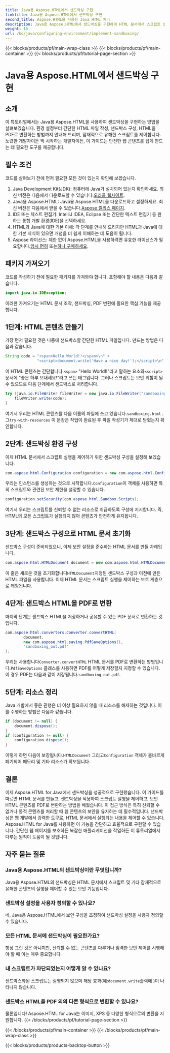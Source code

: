 ```yaml
---
title: Java용 Aspose.HTML에서 샌드박싱 구현
linktitle: Java용 Aspose.HTML에서 샌드박싱 구현
second_title: Aspose.HTML을 사용한 Java HTML 처리
description: Java용 Aspose.HTML에서 샌드박싱을 구현하여 HTML 문서에서 스크립트 실행을 안전하게 제어하고 이를 PDF로 변환하는 방법을 알아보세요.
weight: 15
url: /ko/java/configuring-environment/implement-sandboxing/
---
```


{{< blocks/products/pf/main-wrap-class >}}
{{< blocks/products/pf/main-container >}}
{{< blocks/products/pf/tutorial-page-section >}}

# Java용 Aspose.HTML에서 샌드박싱 구현

## 소개
이 튜토리얼에서는 Java용 Aspose.HTML을 사용하여 샌드박싱을 구현하는 방법을 살펴보겠습니다. 환경 설정부터 간단한 HTML 파일 작성, 샌드박스 구성, HTML을 PDF로 변환하는 방법까지 안내해 드리며, 잠재적으로 유해한 스크립트를 제어합니다. 노련한 개발자이든 막 시작하는 개발자이든, 이 가이드는 안전한 웹 콘텐츠를 쉽게 만드는 데 필요한 도구를 제공합니다.
## 필수 조건
코드를 살펴보기 전에 먼저 필요한 모든 것이 있는지 확인해 보겠습니다.
1.  Java Development Kit(JDK): 컴퓨터에 Java가 설치되어 있는지 확인하세요. 최신 버전은 다음에서 다운로드할 수 있습니다.[오라클 웹사이트](https://www.oracle.com/java/technologies/javase-downloads.html).
2.  Java용 Aspose.HTML: Java용 Aspose.HTML을 다운로드하고 설정하세요. 최신 버전은 다음에서 받을 수 있습니다.[Aspose 릴리스 페이지](https://releases.aspose.com/html/java/).
3. IDE 또는 텍스트 편집기: IntelliJ IDEA, Eclipse 또는 간단한 텍스트 편집기 등 원하는 통합 개발 환경(IDE)을 선택하세요.
4. HTML과 Java에 대한 기본 이해: 각 단계를 안내해 드리지만 HTML과 Java에 대한 기본 지식이 있으면 개념을 더 쉽게 이해하는 데 도움이 됩니다.
5.  Aspose 라이선스: 제한 없이 Aspose.HTML을 사용하려면 유효한 라이선스가 필요합니다.[임시 면허](https://purchase.aspose.com/temporary-license/) 또는[하나 구매하세요](https://purchase.aspose.com/buy).

## 패키지 가져오기
코드를 작성하기 전에 필요한 패키지를 가져와야 합니다. 포함해야 할 내용은 다음과 같습니다.
```java
import java.io.IOException;
```
이러한 가져오기는 HTML 문서 조작, 샌드박싱, PDF 변환에 필요한 핵심 기능을 제공합니다.

## 1단계: HTML 콘텐츠 만들기
가장 먼저 필요한 것은 나중에 샌드박스할 간단한 HTML 파일입니다. 만드는 방법은 다음과 같습니다.
```java
String code = "<span>Hello World!!</span>\n" +
              "<script>document.write('Have a nice day!');</script>\n";
```
 이 HTML 콘텐츠는 간단합니다.`<span>` "Hello World!!"라고 말하는 요소와`<script>` 문서에 "좋은 하루 보내세요!"라고 쓰는 태그입니다. 그러나 스크립트는 보안 위험이 될 수 있으므로 다음 단계에서 샌드박스로 처리합니다.
```java
try (java.io.FileWriter fileWriter = new java.io.FileWriter("sandboxing.html")) {
    fileWriter.write(code);
}
```
여기서 우리는 HTML 콘텐츠를 다음 이름의 파일에 쓰고 있습니다.`sandboxing.html` . 그`try-with-resources` 이 문장은 작업이 완료된 후 파일 작성기가 제대로 닫혔는지 확인합니다.
## 2단계: 샌드박싱 환경 구성
이제 HTML 문서에서 스크립트 실행을 제어하기 위한 샌드박싱 구성을 설정해 보겠습니다.
```java
com.aspose.html.Configuration configuration = new com.aspose.html.Configuration();
```
 우리는 인스턴스를 생성하는 것으로 시작합니다.`Configuration`이 객체를 사용하면 특히 스크립트와 관련된 보안 제한을 설정할 수 있습니다.
```java
configuration.setSecurity(com.aspose.html.Sandbox.Scripts);
```
여기서 우리는 스크립트를 신뢰할 수 없는 리소스로 취급하도록 구성에 지시합니다. 즉, HTML의 모든 스크립트가 실행되지 않아 콘텐츠가 안전하게 유지됩니다.
## 3단계: 샌드박스 구성으로 HTML 문서 초기화
샌드박스 구성이 준비되었으니, 이제 보안 설정을 준수하는 HTML 문서를 만들 차례입니다.
```java
com.aspose.html.HTMLDocument document = new com.aspose.html.HTMLDocument("sandboxing.html", configuration);
```
 이 줄은 새로운 것을 초기화합니다`HTMLDocument`지정된 샌드박스 구성과 이전에 만든 HTML 파일을 사용합니다. 이제 HTML 문서는 스크립트 실행을 제어하는 보호 계층으로 래핑됩니다.
## 4단계: 샌드박스 HTML을 PDF로 변환
마지막 단계는 샌드박스 HTML을 저장하거나 공유할 수 있는 PDF 문서로 변환하는 것입니다.
```java
com.aspose.html.converters.Converter.convertHTML(
        document,
        new com.aspose.html.saving.PdfSaveOptions(),
        "sandboxing_out.pdf"
);
```
 우리는 사용합니다`Converter.convertHTML` HTML 문서를 PDF로 변환하는 방법입니다.`PdfSaveOptions` 클래스를 사용하면 PDF를 어떻게 저장할지 지정할 수 있습니다. 이 경우 PDF는 다음과 같이 저장됩니다.`sandboxing_out.pdf`.
## 5단계: 리소스 정리
Java 개발에서 좋은 관행은 더 이상 필요하지 않을 때 리소스를 해제하는 것입니다. 이를 수행하는 방법은 다음과 같습니다.
```java
if (document != null) {
    document.dispose();
}
if (configuration != null) {
    configuration.dispose();
}
```
 이렇게 하면 다음이 보장됩니다.`HTMLDocument` 그리고`Configuration` 객체가 올바르게 폐기되어 메모리 및 기타 리소스가 확보됩니다.

## 결론
이제 Aspose.HTML for Java에서 샌드박싱을 성공적으로 구현했습니다. 이 가이드를 따르면 HTML 문서를 만들고, 샌드박싱을 적용하여 스크립트 실행을 제어하고, 보안 HTML 콘텐츠를 PDF로 변환하는 방법을 배웠습니다. 이 접근 방식은 특히 신뢰할 수 없거나 동적 콘텐츠를 처리할 때 웹 콘텐츠의 보안을 유지하는 데 필수적입니다.
샌드박싱은 웹 개발에서 강력한 도구로, HTML 문서에서 실행되는 내용을 제어할 수 있습니다. Aspose.HTML for Java를 사용하면 이 기능을 간단하고 효율적으로 구현할 수 있습니다. 간단한 웹 페이지를 보호하든 복잡한 애플리케이션을 작업하든 이 튜토리얼에서 다루는 원칙이 도움이 될 것입니다.
## 자주 묻는 질문
### Java용 Aspose.HTML의 샌드박싱이란 무엇입니까?
Java용 Aspose.HTML의 샌드박싱은 HTML 문서에서 스크립트 및 기타 잠재적으로 유해한 콘텐츠의 실행을 제어할 수 있는 보안 기능입니다.
### 샌드박싱 설정을 사용자 정의할 수 있나요?
네, Java용 Aspose.HTML에서 보안 구성을 조정하여 샌드박싱 설정을 사용자 정의할 수 있습니다.
### 모든 HTML 문서에 샌드박싱이 필요한가요?
항상 그런 것은 아니지만, 신뢰할 수 없는 콘텐츠를 다루거나 엄격한 보안 제어를 시행해야 할 때 이는 매우 중요합니다.
### 내 스크립트가 차단되었는지 어떻게 알 수 있나요?
 샌드박스화된 스크립트는 실행되지 않으며 해당 효과(예:`document.write`출력에 )이 나타나지 않습니다.
### 샌드박스 HTML을 PDF 외의 다른 형식으로 변환할 수 있나요?
물론입니다! Aspose.HTML for Java는 이미지, XPS 등 다양한 형식으로의 변환을 지원합니다.
{{< /blocks/products/pf/tutorial-page-section >}}

{{< /blocks/products/pf/main-container >}}
{{< /blocks/products/pf/main-wrap-class >}}

{{< blocks/products/products-backtop-button >}}

